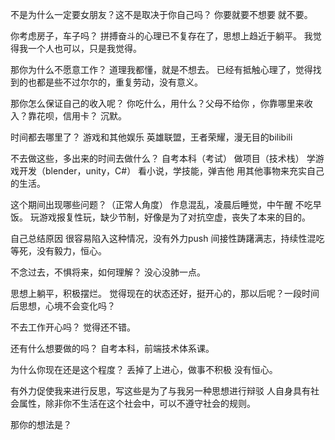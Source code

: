 不是为什么一定要女朋友？这不是取决于你自己吗？
你要就要不想要 就不要。

你考虑房子，车子吗？
拼搏奋斗的心理已不复存在了，思想上趋近于躺平。
我觉得我一个人也可以，只是我觉得。

那你为什么不愿意工作？
道理我都懂，就是不想去。
已经有抵触心理了，觉得找到的也都是些不过尔尔的，重复劳动，没有意义。

那你怎么保证自己的收入呢？
你吃什么，用什么？父母不给你 ，你靠哪里来收入？靠花呗，信用卡？ 
沉默。

时间都去哪里了？
游戏和其他娱乐
英雄联盟，王者荣耀，漫无目的bilibili

不去做这些，多出来的时间去做什么？
自考本科（考试）
做项目（技术栈）
学游戏开发（blender，unity，C#）
看小说，学技能，弹吉他
用其他事物来充实自己的生活。

这个期间出现哪些问题？（正常人角度）
作息混乱，凌晨后睡觉，中午醒
不吃早饭。
玩游戏报复性玩，缺少节制，好像是为了对抗空虚，丧失了本来的目的。

自己总结原因
很容易陷入这种情况，没有外力push
间接性踌躇满志，持续性混吃等死，没有毅力，恒心。

不念过去，不惧将来，如何理解？
没心没肺一点。

思想上躺平，积极摆烂。
觉得现在的状态还好，挺开心的，那以后呢？一段时间后思想，心境不会变化吗？

不去工作开心吗？
觉得还不错。

还有什么想要做的吗？
自考本科，前端技术体系课。

为什么你现在还是这个程度？
丢掉了上进心，做事不积极 没有恒心。


有外力促使我来进行反思，写这些是为了与我另一种思想进行辩驳
人自身具有社会属性，除非你不生活在这个社会中，可以不遵守社会的规则。

那你的想法是？